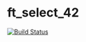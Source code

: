 ft_select_42
======
[![Build Status](https://travis-ci.org/Vallium/ft_select_42.svg)](https://travis-ci.org/Vallium/ft_select_42)